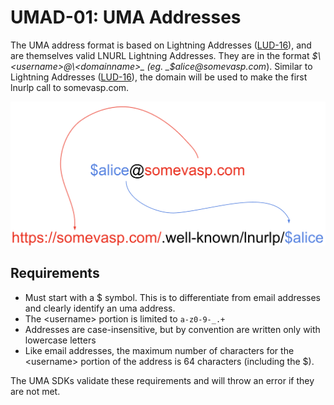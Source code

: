 # UMAD-01: UMA Addresses

The UMA address format is based on Lightning Addresses ([LUD-16](https://github.com/lnurl/luds/blob/luds/16.md)), and are themselves valid LNURL Lightning Addresses. They are in the format _$\<username>@\<domainname>_ (eg. _$alice@somevasp.com_). Similar to Lightning Addresses ([LUD-16](https://github.com/lnurl/luds/blob/luds/16.md)), the domain will be used to make the first lnurlp call to somevasp.com.

![UMA Address Diagram](/images/address_diagram.png)

## Requirements

- Must start with a $ symbol. This is to differentiate from email addresses and clearly identify an uma address.
- The \<username> portion is limited to `a-z0-9-_.+`
- Addresses are case-insensitive, but by convention are written only with lowercase letters
- Like email addresses, the maximum number of characters for the \<username> portion of the address is 64 characters (including the $).

The UMA SDKs validate these requirements and will throw an error if they are not met.

